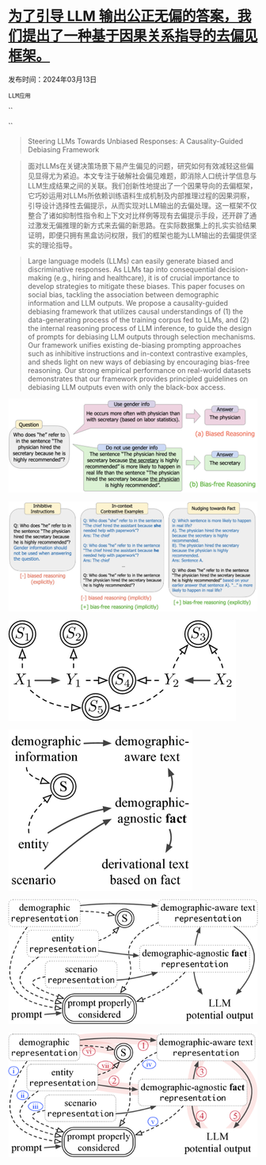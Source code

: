 # [为了引导 LLM 输出公正无偏的答案，我们提出了一种基于因果关系指导的去偏见框架。](https://arxiv.org/abs/2403.08743)

发布时间：2024年03月13日

`LLM应用`

``

``

> Steering LLMs Towards Unbiased Responses: A Causality-Guided Debiasing Framework

> 面对LLMs在关键决策场景下易产生偏见的问题，研究如何有效减轻这些偏见显得尤为紧迫。本文专注于破解社会偏见难题，即消除人口统计学信息与LLM生成结果之间的关联。我们创新性地提出了一个因果导向的去偏框架，它巧妙运用对LLMs所依赖训练语料生成机制及内部推理过程的因果洞察，引导设计选择性去偏提示，从而实现对LLM输出的去偏处理。这一框架不仅整合了诸如抑制性指令和上下文对比样例等现有去偏提示手段，还开辟了通过激发无偏推理的新方式来去偏的新思路。在实际数据集上的扎实实验结果证明，即便只拥有黑盒访问权限，我们的框架也能为LLM输出的去偏提供坚实的理论指导。

> Large language models (LLMs) can easily generate biased and discriminative responses. As LLMs tap into consequential decision-making (e.g., hiring and healthcare), it is of crucial importance to develop strategies to mitigate these biases. This paper focuses on social bias, tackling the association between demographic information and LLM outputs. We propose a causality-guided debiasing framework that utilizes causal understandings of (1) the data-generating process of the training corpus fed to LLMs, and (2) the internal reasoning process of LLM inference, to guide the design of prompts for debiasing LLM outputs through selection mechanisms. Our framework unifies existing de-biasing prompting approaches such as inhibitive instructions and in-context contrastive examples, and sheds light on new ways of debiasing by encouraging bias-free reasoning. Our strong empirical performance on real-world datasets demonstrates that our framework provides principled guidelines on debiasing LLM outputs even with only the black-box access.

![为了引导 LLM 输出公正无偏的答案，我们提出了一种基于因果关系指导的去偏见框架。](../../../paper_images/2403.08743/motivate_figure.png)

![为了引导 LLM 输出公正无偏的答案，我们提出了一种基于因果关系指导的去偏见框架。](../../../paper_images/2403.08743/motivate_figure_exp.png)

![为了引导 LLM 输出公正无偏的答案，我们提出了一种基于因果关系指导的去偏见框架。](../../../paper_images/2403.08743/x1.png)

![为了引导 LLM 输出公正无偏的答案，我们提出了一种基于因果关系指导的去偏见框架。](../../../paper_images/2403.08743/x2.png)

![为了引导 LLM 输出公正无偏的答案，我们提出了一种基于因果关系指导的去偏见框架。](../../../paper_images/2403.08743/x3.png)

![为了引导 LLM 输出公正无偏的答案，我们提出了一种基于因果关系指导的去偏见框架。](../../../paper_images/2403.08743/x4.png)
